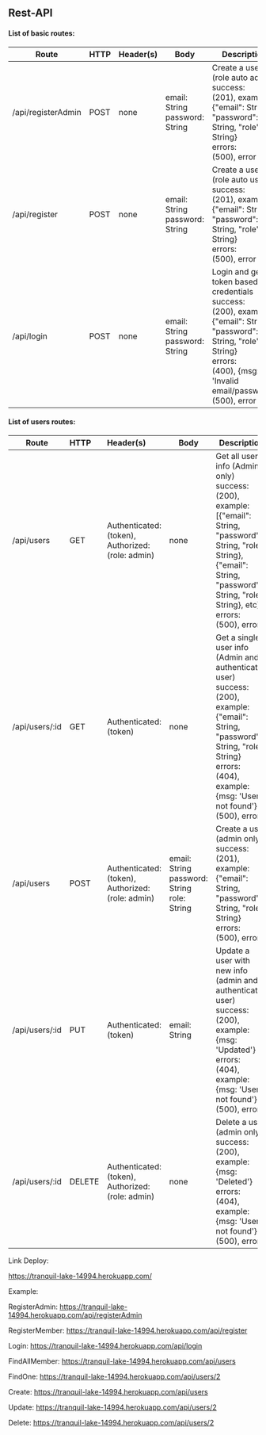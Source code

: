 ## Rest-API

#### List of basic routes:

| Route              | HTTP | Header(s) | Body                                | Description                                                  |
| ------------------ | ---- | --------- | ----------------------------------- | ------------------------------------------------------------ |
| /api/registerAdmin | POST | none      | email: String<br />password: String | Create a user (role auto admin)<br />success:<br />(201), example: {"email": String, "password": String, "role": String}<br />errors:<br />(500), error |
| /api/register      | POST | none      | email: String<br />password: String | Create a user (role auto user)<br />success:<br />(201), example: {"email": String, "password": String, "role": String}<br />errors:<br />(500), error |
| /api/login         | POST | none      | email: String<br />password: String | Login and get token based on credentials<br />success:<br />(200), example: {"email": String, "password": String, "role": String}<br />errors:<br />(400), {msg: 'Invalid email/password'}<br />(500), error |



#### List of users routes:

| Route          | HTTP   | Header(s)                                                    | Body                                                  | Description                                                  |
| -------------- | :----- | :----------------------------------------------------------- | ----------------------------------------------------- | ------------------------------------------------------------ |
| /api/users     | GET    | Authenticated:<br />(token),<br />Authorized:<br />(role: admin) | none                                                  | Get all users info (Admin only)<br />success:<br />(200), example: [{"email": String, "password": String, "role": String}, {"email": String, "password": String, "role": String}, etc]<br />errors:<br />(500), error |
| /api/users/:id | GET    | Authenticated:<br />(token)                                  | none                                                  | Get a single user info (Admin and authenticated user)<br />success:<br />(200), example: {"email": String, "password": String, "role": String}<br />errors:<br />(404), example: {msg: 'User not found'}<br />(500), error |
| /api/users     | POST   | Authenticated:<br />(token),<br />Authorized:<br />(role: admin) | email: String<br />password: String<br />role: String | Create a user (admin only)<br />success:<br />(201), example: {"email": String, "password": String, "role": String}<br />errors:<br />(500), error |
| /api/users/:id | PUT    | Authenticated:<br />(token)                                  | email: String                                         | Update a user with new info (admin and authenticated user)<br />success:<br />(200), example: {msg: 'Updated'}<br />errors:<br />(404), example: {msg: 'User not found'}<br />(500), error |
| /api/users/:id | DELETE | Authenticated:<br />(token),<br />Authorized:<br />(role: admin) | none                                                  | Delete a user (admin only)<br />success:<br />(200), example: {msg: 'Deleted'}<br />errors:<br />(404), example: {msg: 'User not found'}<br />(500), error |



Link Deploy:

https://tranquil-lake-14994.herokuapp.com/



Example: 

RegisterAdmin: https://tranquil-lake-14994.herokuapp.com/api/registerAdmin

RegisterMember: https://tranquil-lake-14994.herokuapp.com/api/register

Login: https://tranquil-lake-14994.herokuapp.com/api/login

FindAllMember: https://tranquil-lake-14994.herokuapp.com/api/users

FindOne: https://tranquil-lake-14994.herokuapp.com/api/users/2

Create: https://tranquil-lake-14994.herokuapp.com/api/users

Update: https://tranquil-lake-14994.herokuapp.com/api/users/2

Delete: https://tranquil-lake-14994.herokuapp.com/api/users/2